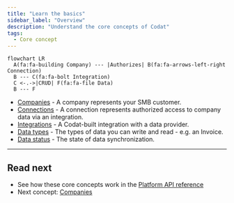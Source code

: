 ```yaml
---
title: "Learn the basics"
sidebar_label: "Overview"
description: "Understand the core concepts of Codat"
tags:
  - Core concept
---
```


```mermaid
flowchart LR
  A(fa:fa-building Company) --- |Authorizes| B(fa:fa-arrows-left-right Connection)
  B --- C(fa:fa-bolt Integration)
  C <-.->|CRUD| F(fa:fa-file Data)
  B --- F
```
  
- [Companies](/core-concepts/companies) - A company represents your SMB customer.
- [Connections](/core-concepts/connections) - A connection represents authorized access to company data via an integration.
- [Integrations](/core-concepts/integrations) - A Codat-built integration with a data provider.
- [Data types](/core-concepts/data-type-settings) - The types of data you can write and read - e.g. an Invoice.
- [Data status](/core-concepts/status) - The state of data synchronization.

---

## Read next

- See how these core concepts work in the [Platform API reference](/platform-api)
- Next concept: [Companies](/core-concepts/companies)
